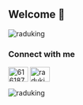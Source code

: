## Welcome 👋
<img src="https://komarev.com/ghpvc/?username=raduking&label=Profile%20views&color=0e75b6&style=flat" alt="raduking" />

### Connect with me
<p align="left">
<a href="https://stackoverflow.com/users/6161878" target="blank"><img align="center" src="https://raw.githubusercontent.com/rahuldkjain/github-profile-readme-generator/master/src/images/icons/Social/stack-overflow.svg" alt="6161878" height="30" width="40" /></a>
<a href="https://linkedin.com/in/raduking" target="blank"><img align="center" src="https://raw.githubusercontent.com/rahuldkjain/github-profile-readme-generator/master/src/images/icons/Social/linked-in-alt.svg" alt="raduking" height="30" width="40" /></a>
</p>

<!--
**raduking/raduking** is a ✨ _special_ ✨ repository because its `README.md` (this file) appears on your GitHub profile.

Here are some ideas to get you started:

- 🔭 I’m currently working on ...
- 🌱 I’m currently learning ...
- 👯 I’m looking to collaborate on ...
- 🤔 I’m looking for help with ...
- 💬 Ask me about ...
- 📫 How to reach me: ...
- 😄 Pronouns: ...
- ⚡ Fun fact: ...
-->

<!-- [![My GitHub Stats](https://github-readme-stats.vercel.app/api/?username=raduking&count_private=true&theme=default&showicons=true&line_height=20)](https://github.com/raduking) -->
<p><img src="https://github-readme-streak-stats.herokuapp.com/?user=raduking&" alt="raduking" /></p>
<!-- [![My GitHub Language Stats](https://github-readme-stats.vercel.app/api/top-langs/?username=raduking&langs_count=5&theme=default)]() -->
